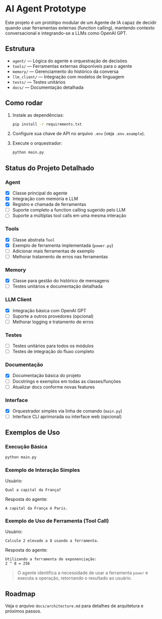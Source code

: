 # AI Agent Prototype

Este projeto é um protótipo modular de um Agente de IA capaz de decidir quando usar ferramentas externas (function calling), mantendo contexto conversacional e integrando-se a LLMs como OpenAI GPT.

## Estrutura

- `agent/` — Lógica do agente e orquestração de decisões
- `tools/` — Ferramentas externas disponíveis para o agente
- `memory/` — Gerenciamento do histórico da conversa
- `llm_client/` — Integração com modelos de linguagem
- `tests/` — Testes unitários
- `docs/` — Documentação detalhada

## Como rodar

1. Instale as dependências:

   ```bash
   pip install -r requirements.txt
   ```

2. Configure sua chave de API no arquivo `.env` (veja `.env.example`).
3. Execute o orquestrador:

   ```bash
   python main.py
   ```

## Status do Projeto Detalhado

### Agent

- [x] Classe principal do agente
- [x] Integração com memória e LLM
- [x] Registro e chamada de ferramentas
- [ ] Suporte completo a function calling sugerido pelo LLM
- [ ] Suporte a múltiplas tool calls em uma mesma interação

### Tools

- [x] Classe abstrata `Tool`
- [x] Exemplo de ferramenta implementada (`power.py`)
- [ ] Adicionar mais ferramentas de exemplo
- [ ] Melhorar tratamento de erros nas ferramentas

### Memory

- [x] Classe para gestão do histórico de mensagens
- [ ] Testes unitários e documentação detalhada

### LLM Client

- [x] Integração básica com OpenAI GPT
- [ ] Suporte a outros provedores (opcional)
- [ ] Melhorar logging e tratamento de erros

### Testes

- [ ] Testes unitários para todos os módulos
- [ ] Testes de integração do fluxo completo

### Documentação

- [x] Documentação básica do projeto
- [ ] Docstrings e exemplos em todas as classes/funções
- [ ] Atualizar docs conforme novas features

### Interface

- [x] Orquestrador simples via linha de comando (`main.py`)
- [ ] Interface CLI aprimorada ou interface web (opcional)

## Exemplos de Uso

### Execução Básica

```bash
python main.py
```

### Exemplo de Interação Simples

Usuário:

```
Qual a capital da França?
```

Resposta do agente:
```
A capital da França é Paris.
```

### Exemplo de Uso de Ferramenta (Tool Call)

Usuário:
```
Calcule 2 elevado a 8 usando a ferramenta.
```
Resposta do agente:
```
Utilizando a ferramenta de exponenciação:
2 ^ 8 = 256
```

> O agente identifica a necessidade de usar a ferramenta `power` e executa a operação, retornando o resultado ao usuário.

## Roadmap

Veja o arquivo `docs/architecture.md` para detalhes de arquitetura e próximos passos.
